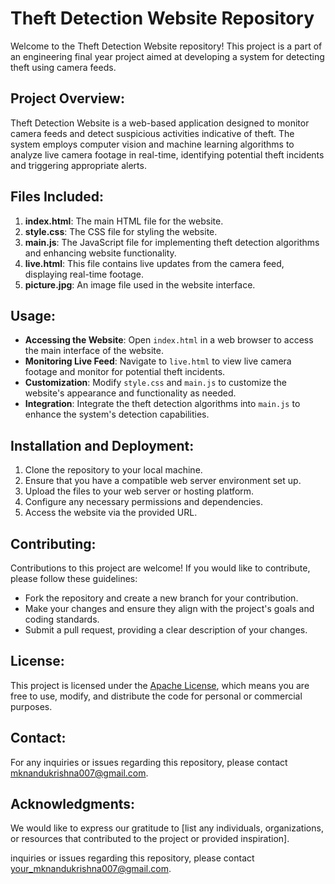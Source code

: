 # Theft Detection Website Repository

Welcome to the Theft Detection Website repository! This project is a part of an engineering final year project aimed at developing a system for detecting theft using camera feeds.

## Project Overview:

Theft Detection Website is a web-based application designed to monitor camera feeds and detect suspicious activities indicative of theft. The system employs computer vision and machine learning algorithms to analyze live camera footage in real-time, identifying potential theft incidents and triggering appropriate alerts.

## Files Included:

1. **index.html**: The main HTML file for the website.
2. **style.css**: The CSS file for styling the website.
3. **main.js**: The JavaScript file for implementing theft detection algorithms and enhancing website functionality.
4. **live.html**: This file contains live updates from the camera feed, displaying real-time footage.
5. **picture.jpg**: An image file used in the website interface.

## Usage:

- **Accessing the Website**: Open `index.html` in a web browser to access the main interface of the website.
- **Monitoring Live Feed**: Navigate to `live.html` to view live camera footage and monitor for potential theft incidents.
- **Customization**: Modify `style.css` and `main.js` to customize the website's appearance and functionality as needed.
- **Integration**: Integrate the theft detection algorithms into `main.js` to enhance the system's detection capabilities.

## Installation and Deployment:

1. Clone the repository to your local machine.
2. Ensure that you have a compatible web server environment set up.
3. Upload the files to your web server or hosting platform.
4. Configure any necessary permissions and dependencies.
5. Access the website via the provided URL.

## Contributing:

Contributions to this project are welcome! If you would like to contribute, please follow these guidelines:
- Fork the repository and create a new branch for your contribution.
- Make your changes and ensure they align with the project's goals and coding standards.
- Submit a pull request, providing a clear description of your changes.

## License:

This project is licensed under the [Apache License](LICENSE), which means you are free to use, modify, and distribute the code for personal or commercial purposes.

## Contact:

For any inquiries or issues regarding this repository, please contact [mknandukrishna007@gmail.com](mailto:mknandukrishna007@gmail.com).

## Acknowledgments:

We would like to express our gratitude to [list any individuals, organizations, or resources that contributed to the project or provided inspiration].

inquiries or issues regarding this repository, please contact [your_mknandukrishna007@gmail.com](mailto:mknandukrishna007@gmail.com).
